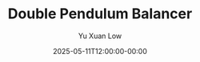 ---
title: "Double Pendulum Balancer"
date: 2025-05-11T12:00:00-00:00
draft: false
description: "A simple double pendulum balancer built base on the XPBD paper."
image: "double-pendulum.jpg"
author: "Yu Xuan Low"
authorImage: "profile.png"
tags: ["algorithms", "machine learning", "XPBD", "physics", "simulation"]
---
